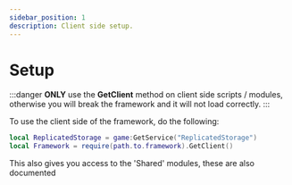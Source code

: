 ```yaml
---
sidebar_position: 1
description: Client side setup.
---
```


# Setup
:::danger
**ONLY** use the **GetClient** method on client side scripts / modules, otherwise you will break the framework and it will not load correctly.
:::

To use the client side of the framework, do the following:
```lua
local ReplicatedStorage = game:GetService("ReplicatedStorage")
local Framework = require(path.to.framework).GetClient()
```

This also gives you access to the 'Shared' modules, these are also documented